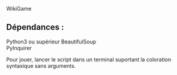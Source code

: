 WikiGame

## Dépendances : 
Python3 ou supérieur
BeautifulSoup  
PyInquirer


Pour jouer, lancer le script dans un terminal suportant la coloration syntaxique sans arguments.


